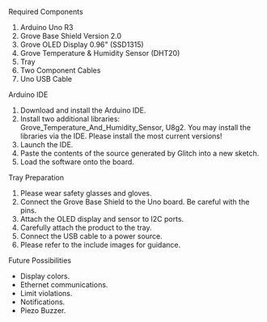 Required Components
<ol>
<li>Arduino Uno R3</li>
<li>Grove Base Shield Version 2.0</li>
<li>Grove OLED Display 0.96" (SSD1315)</li>
<li>Grove Temperature & Humidity Sensor (DHT20)</li>
<li>Tray</li>
<li>Two Component Cables</li>
<li>Uno USB Cable</li>
</ol>

Arduino IDE
<ol>
<li>Download and install the Arduino IDE.</li>
<li>Install two additional libraries: Grove_Temperature_And_Humidity_Sensor,
  U8g2. You may install the libraries via the IDE.
  Please install the most current versions!</li>
<li>Launch the IDE.</li>
<li>Paste the contents of the source generated by
  Glitch into a new sketch.</li>
<li>Load the software onto the board.</li>
</ol>

Tray Preparation
<ol>
<li>Please wear safety glasses and gloves.</li>
<li>Connect the Grove Base Shield to the Uno board. Be
  careful with the pins.</li>
<li>Attach the OLED display and sensor to I2C ports.</li>
<li>Carefully attach the product to the tray.</li>
<li>Connect the USB cable to a power source.</li>
<li>Please refer to the include images for guidance.</li>
</ol>

Future Possibilities
<ul>
<li>Display colors.</li>
<li>Ethernet communications.</li>
<li>Limit violations.</li>
<li>Notifications.</li>
<li>Piezo Buzzer.</li>
</ul>
